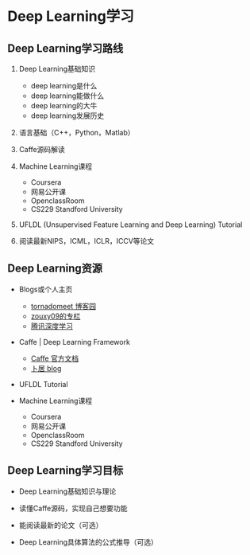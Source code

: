 # Deep Learning学习

## Deep Learning学习路线

1. Deep Learning基础知识
	- deep learning是什么
	- deep learning能做什么
	- deep learning的大牛
	- deep learning发展历史

2. 语言基础（C++，Python，Matlab）

3. Caffe源码解读
	
4. Machine Learning课程
	- Coursera
	- 网易公开课
	- OpenclassRoom
	- CS229 Standford University

5. UFLDL (Unsupervised Feature Learning and Deep Learning) Tutorial

6. 阅读最新NIPS，ICML，ICLR，ICCV等论文

## Deep Learning资源

- Blogs或个人主页
	- [tornadomeet 博客园](http://www.cnblogs.com/tornadomeet/tag/Deep%20Learning/default.html?page=3)
	- [zouxy09的专栏](http://blog.csdn.net/zouxy09/article/category/1387932)
	- [腾讯深度学习](http://djt.qq.com/article?keyword=%E6%B7%B1%E5%BA%A6%E5%AD%A6%E4%B9%A0%E7%B3%BB%E5%88%97)
	
- Caffe | Deep Learning Framework 
	- [Caffe 官方文档](http://caffe.berkeleyvision.org/)
	- [卜居 blog](http://blog.csdn.net/kkk584520/article/details/41681085)
	
- UFLDL Tutorial

- Machine Learning课程
	- Coursera
	- 网易公开课
	- OpenclassRoom
	- CS229 Standford University
	
## Deep Learning学习目标

- Deep Learning基础知识与理论

- 读懂Caffe源码，实现自己想要功能

- 能阅读最新的论文（可选）

- Deep Learning具体算法的公式推导（可选）

